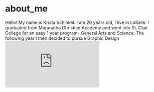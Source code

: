 # about_me
Hello! My name is Krista Schinkel. I am 20 years old, I live in LaSalle. I graduated from Maranatha Christian Academy and went into St. Clair College for an easy 1 year program- General Arts and Science. The following year I then decided to pursue Graphic Design
![GitHub Logo](https://www.facebook.com/photo.php?fbid=564823200346712&set=pb.100004571104775.-2207520000.1505247663.&type=3&size=2048%2C2048)
